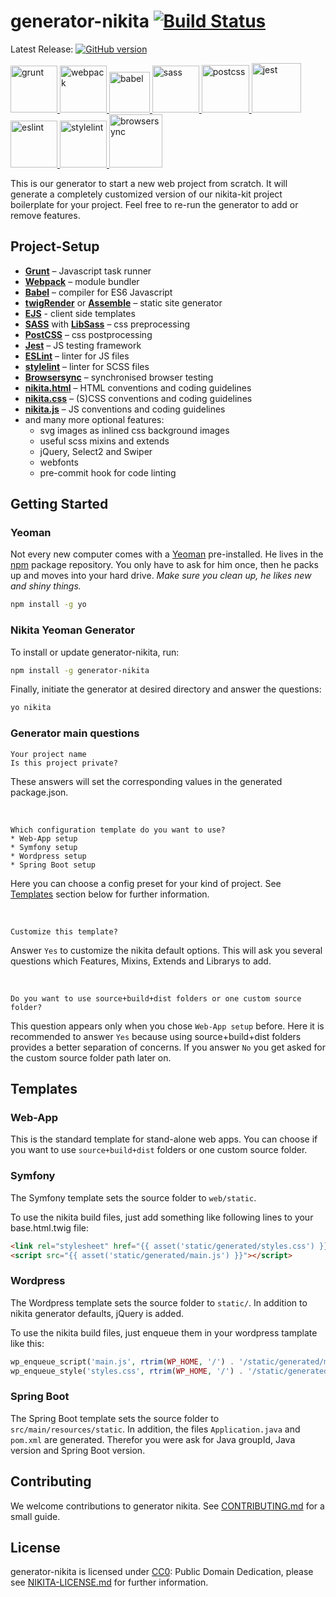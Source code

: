 # generator-nikita [![Build Status](https://secure.travis-ci.org/nikita-kit/generator-nikita.png?branch=master)](https://travis-ci.org/nikita-kit/generator-nikita)

Latest Release: [![GitHub version](https://badge.fury.io/gh/nikita-kit%2Fgenerator-nikita.png)](https://github.com/nikita-kit/generator-nikita/releases)

<a href="http://gruntjs.com/">
    <img height="75" src="https://cdn.rawgit.com/nikita-kit/generator-nikita/master/img/grunt.svg" alt="grunt">
</a>
<a href="https://webpack.js.org/">
    <img height="75" src="https://cdn.rawgit.com/nikita-kit/generator-nikita/master/img/webpack.svg" alt="webpack">
</a>
<a href="https://babeljs.io/">
    <img height="65" src="https://cdn.rawgit.com/nikita-kit/generator-nikita/master/img/babel.svg" alt="babel">
</a>
<a href="https://github.com/sass/node-sass">
    <img height="75" src="https://cdn.rawgit.com/nikita-kit/generator-nikita/master/img/node-sass.svg" alt="sass">
</a>
<a href="http://postcss.org/">
    <img height="76" src="https://cdn.rawgit.com/nikita-kit/generator-nikita/master/img/postcss.svg" alt="postcss">
</a>
<a href="https://facebook.github.io/jest/">
    <img height="79" src="https://cdn.rawgit.com/nikita-kit/generator-nikita/master/img/jest.svg" alt="jest">
</a>
<a href="http://eslint.org/">
    <img height="75" src="https://cdn.rawgit.com/nikita-kit/generator-nikita/master/img/eslint.svg" alt="eslint">
</a>
<a href="https://stylelint.io/">
    <img height="75" src="https://cdn.rawgit.com/nikita-kit/generator-nikita/master/img/stylelint.svg" alt="stylelint">
</a>
<a href="https://browsersync.io/">
    <img height="85" src="https://cdn.rawgit.com/nikita-kit/generator-nikita/master/img/browsersync.svg" alt="browsersync">
</a>


This is our generator to start a new web project from scratch.
It will generate a completely customized version of our nikita-kit project boilerplate for your project.
Feel free to re-run the generator to add or remove features.


## Project-Setup

- [__Grunt__](http://gruntjs.com/) – Javascript task runner
- [__Webpack__](https://webpack.js.org/) – module bundler
- [__Babel__](https://babeljs.io/) – compiler for ES6 Javascript
- [__twigRender__](https://github.com/stefanullinger/grunt-twig-render) or [__Assemble__](http://assemble.io/) – static site generator
- [__EJS__](http://ejs.co/) - client side templates
- [__SASS__](http://sass-lang.com/) with [__LibSass__](http://libsass.org/) – css preprocessing
- [__PostCSS__](http://postcss.org/) – css postprocessing
- [__Jest__](https://facebook.github.io/jest/) – JS testing framework
- [__ESLint__](http://eslint.org/) – linter for JS files
- [__stylelint__](https://stylelint.io/) – linter for SCSS files
- [__Browsersync__](https://browsersync.io/) – synchronised browser testing
- [__nikita.html__](https://github.com/nikita-kit/nikita-html) – HTML conventions and coding guidelines
- [__nikita.css__](https://github.com/nikita-kit/nikita-css) – (S)CSS conventions and coding guidelines
- [__nikita.js__](https://github.com/nikita-kit/nikita-js) – JS conventions and coding guidelines
- and many more optional features:
  - svg images as inlined css background images
  - useful scss mixins and extends
  - jQuery, Select2 and Swiper
  - webfonts
  - pre-commit hook for code linting


## Getting Started

### Yeoman

Not every new computer comes with a [Yeoman](http://yeoman.io/) pre-installed. He lives in the [npm](https://npmjs.org) package repository. You only have to ask for him once, then he packs up and moves into your hard drive. *Make sure you clean up, he likes new and shiny things.*

```bash
npm install -g yo
```

### Nikita Yeoman Generator

To install or update generator-nikita, run:

```bash
npm install -g generator-nikita
```

Finally, initiate the generator at desired directory and answer the questions:

```bash
yo nikita
```

### Generator main questions

```
Your project name
Is this project private?
```

These answers will set the corresponding values in the generated package.json.

&nbsp;

```
Which configuration template do you want to use?
* Web-App setup
* Symfony setup
* Wordpress setup
* Spring Boot setup
```

Here you can choose a config preset for your kind of project.
See [Templates](#templates) section below for further information.

&nbsp;

```
Customize this template?
```

Answer `Yes` to customize the nikita default options.
This will ask you several questions which Features, Mixins, Extends and Librarys to add.

&nbsp;

```
Do you want to use source+build+dist folders or one custom source folder?
```

This question appears only when you chose `Web-App setup` before.
Here it is recommended to answer `Yes` because using source+build+dist folders provides a better separation of concerns.
If you answer `No` you get asked for the custom source folder path later on.


## Templates

### Web-App

This is the standard template for stand-alone web apps.
You can choose if you want to use `source+build+dist` folders or one custom source folder.

### Symfony

The Symfony template sets the source folder to `web/static`.

To use the nikita build files, just add something like following lines to your base.html.twig file:
```html
<link rel="stylesheet" href="{{ asset('static/generated/styles.css') }}" />
<script src="{{ asset('static/generated/main.js') }}"></script>
```

### Wordpress

The Wordpress template sets the source folder to `static/`.
In addition to nikita generator defaults, jQuery is added.

To use the nikita build files, just enqueue them in your wordpress tamplate like this:
```php
wp_enqueue_script('main.js', rtrim(WP_HOME, '/') . '/static/generated/main.js', array(), '1.0', false);
wp_enqueue_style('styles.css', rtrim(WP_HOME, '/') . '/static/generated/styles.css', array(), '1.0', 'all');
```

### Spring Boot

The Spring Boot template sets the source folder to `src/main/resources/static`.
In addition, the files `Application.java` and `pom.xml` are generated.
Therefor you were ask for Java groupId, Java version and Spring Boot version.


## Contributing

We welcome contributions to generator nikita. See [CONTRIBUTING.md](CONTRIBUTING.md) for a small guide.


## License

generator-nikita is licensed under [CC0](http://creativecommons.org/publicdomain/zero/1.0/): Public Domain Dedication, please see
[NIKITA-LICENSE.md](NIKITA-LICENSE.md) for further information.
